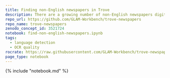 ```yaml
---
title: Finding non-English newspapers in Trove
description: There are a growing number of non-English newspapers digitised in Trove. However, if you're only searching using English keywords, you might never know that they're there. I thought it would be useful to generate a list of non-English newspapers, but it wasn't quite as straightforward as I thought.
repo_url: https://github.com/GLAM-Workbench/trove-newspapers
repo_name: trove-newspapers
zenodo_concept_id: 3521724
notebook: find-non-english-newspapers.ipynb
tags:
  - language detection
  - OCR quality
rocrate: https://raw.githubusercontent.com/GLAM-Workbench/trove-newspapers/master/ro-crate-metadata.json
page_type: notebook
---
```


{% include "notebook.md" %}